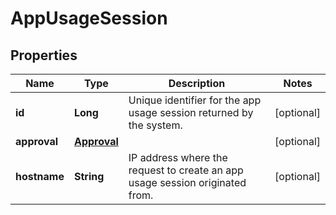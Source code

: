 
# AppUsageSession

## Properties
Name | Type | Description | Notes
------------ | ------------- | ------------- | -------------
**id** | **Long** | Unique identifier for the app usage session returned by the system. |  [optional]
**approval** | [**Approval**](Approval.md) |  |  [optional]
**hostname** | **String** | IP address where the request to create an app usage session originated from. |  [optional]




